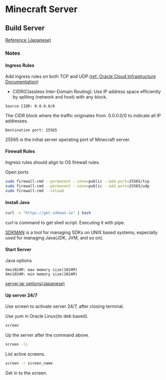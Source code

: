 # Minecraft Server

## Build Server
[Reference (Japanese)](https://qiita.com/sjchorcl/items/20f6741cc2090a1824c2)

### Notes
#### Ingress Rules
Add ingress rules on both TCP and UDP.([ref: Oracle Cloud Infrastructure Documentation](https://docs.oracle.com/en-us/iaas/Content/Network/Concepts/securityrules.htm))
- CIDR(Classless Inter-Domain Routing): Use IP address space efficiently by spliting (network and host) with any block.
```
Source CIDR: 0.0.0.0/0
```
The CIDR block where the traffic originates from. 0.0.0.0/0 to indicate all IP addresses.
```
Destination port: 25565
```
25565 is the initial server operating port of Minecraft server.

#### Firewall Rules
Ingress rules should align to OS firewall rules.

Open ports
``` sh
sudo firewall-cmd --permanent --zone=public --add-port=25565/tcp
sudo firewall-cmd --permanent --zone=public --add-port=25565/udp
sudo firewall-cmd --reload
```

#### Install Java
``` bash
curl -s "https://get.sdkman.io" | bash
```
curl is command to get shell script. Executing it with pipe.

[SDKMAN](https://sdkman.io/) is a tool for managing SDKs on UNIX based systems, especially used for managing Java(JDK, JVM, and so on).

#### Start Server
Java options
``` 
Xmx1024M: max memory size(1024M)
Xms1034M: min memory size(1024M)
```
[server.jar options(Japanese)](https://minecraft.fandom.com/ja/wiki/%E3%83%81%E3%83%A5%E3%83%BC%E3%83%88%E3%83%AA%E3%82%A2%E3%83%AB/%E3%82%B5%E3%83%BC%E3%83%90%E3%83%BC%E3%81%AE%E3%82%BB%E3%83%83%E3%83%88%E3%82%A2%E3%83%83%E3%83%97#Minecraft.E3.81.AE.E8.A8.AD.E5.AE.9A)

#### Up server 24/7
Use screen to activate server 24/7, after closing terminal.

Use yum in Oracle Linux(its deb based).

``` sh
screen
```
Up the server after the command above.

``` sh
screen -li
```
List active screens.

``` sh
screen -r screen_name
```
Get in to the screen.